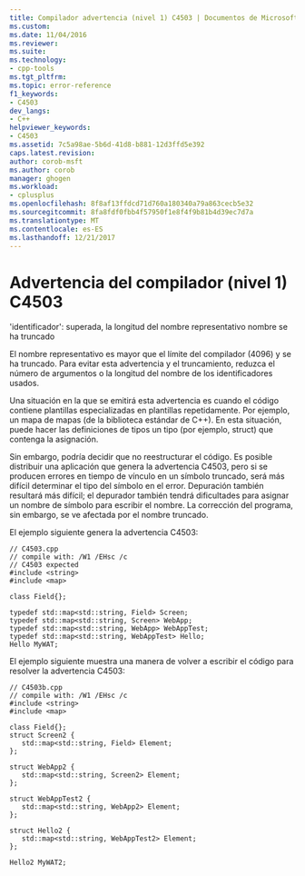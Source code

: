```yaml
---
title: Compilador advertencia (nivel 1) C4503 | Documentos de Microsoft
ms.custom: 
ms.date: 11/04/2016
ms.reviewer: 
ms.suite: 
ms.technology:
- cpp-tools
ms.tgt_pltfrm: 
ms.topic: error-reference
f1_keywords:
- C4503
dev_langs:
- C++
helpviewer_keywords:
- C4503
ms.assetid: 7c5a98ae-5b6d-41d8-b881-12d3ffd5e392
caps.latest.revision: 
author: corob-msft
ms.author: corob
manager: ghogen
ms.workload:
- cplusplus
ms.openlocfilehash: 8f8af13ffdcd71d760a180340a79a863cecb5e32
ms.sourcegitcommit: 8fa8fdf0fbb4f57950f1e8f4f9b81b4d39ec7d7a
ms.translationtype: MT
ms.contentlocale: es-ES
ms.lasthandoff: 12/21/2017
---
```

# <a name="compiler-warning-level-1-c4503"></a>Advertencia del compilador (nivel 1) C4503
'identificador': superada, la longitud del nombre representativo nombre se ha truncado  
  
 El nombre representativo es mayor que el límite del compilador (4096) y se ha truncado. Para evitar esta advertencia y el truncamiento, reduzca el número de argumentos o la longitud del nombre de los identificadores usados.  
  
 Una situación en la que se emitirá esta advertencia es cuando el código contiene plantillas especializadas en plantillas repetidamente.  Por ejemplo, un mapa de mapas (de la biblioteca estándar de C++).  En esta situación, puede hacer las definiciones de tipos un tipo (por ejemplo, struct) que contenga la asignación.  
  
 Sin embargo, podría decidir que no reestructurar el código.  Es posible distribuir una aplicación que genera la advertencia C4503, pero si se producen errores en tiempo de vínculo en un símbolo truncado, será más difícil determinar el tipo del símbolo en el error.  Depuración también resultará más difícil; el depurador también tendrá dificultades para asignar un nombre de símbolo para escribir el nombre.  La corrección del programa, sin embargo, se ve afectada por el nombre truncado.  
  
 El ejemplo siguiente genera la advertencia C4503:  
  
```  
// C4503.cpp  
// compile with: /W1 /EHsc /c  
// C4503 expected  
#include <string>  
#include <map>  
  
class Field{};  
  
typedef std::map<std::string, Field> Screen;  
typedef std::map<std::string, Screen> WebApp;  
typedef std::map<std::string, WebApp> WebAppTest;  
typedef std::map<std::string, WebAppTest> Hello;  
Hello MyWAT;  
```  
  
 El ejemplo siguiente muestra una manera de volver a escribir el código para resolver la advertencia C4503:  
  
```  
// C4503b.cpp  
// compile with: /W1 /EHsc /c  
#include <string>  
#include <map>  
  
class Field{};  
struct Screen2 {  
   std::map<std::string, Field> Element;  
};  
  
struct WebApp2 {  
   std::map<std::string, Screen2> Element;  
};  
  
struct WebAppTest2 {  
   std::map<std::string, WebApp2> Element;  
};  
  
struct Hello2 {  
   std::map<std::string, WebAppTest2> Element;  
};  
  
Hello2 MyWAT2;  
```